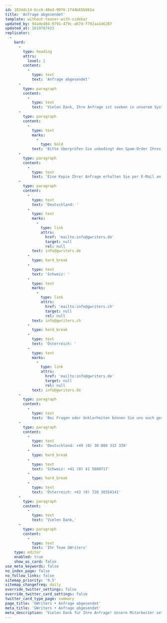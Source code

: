 ```yaml
---
id: 1034dc14-6cc6-48e4-90f6-1f44b65b861a
title: 'Anfrage abgesendet'
template: without-teaser-with-sidebar
updated_by: 94ade404-9791-479c-a67d-f792aa146207
updated_at: 1619787423
replicator:
  -
    bard:
      -
        type: heading
        attrs:
          level: 1
        content:
          -
            type: text
            text: 'Anfrage abgesendet'
      -
        type: paragraph
        content:
          -
            type: text
            text: 'Vielen Dank, Ihre Anfrage ist soeben in unserem System eingegangen. Wir kontaktieren nun die für Ihr Anliegen am besten passenden Ghostwriter aus unserem Expertenteam und melden uns innerhalb kürzester Zeit mit einem unverbindlichen Angebot bei Ihnen zurück.'
      -
        type: paragraph
        content:
          -
            type: text
            marks:
              -
                type: bold
            text: 'Bitte überprüfen Sie unbedingt den Spam-Order Ihres E-Mail-Postfachs, falls Sie innerhalb unserer Geschäftszeiten noch kein Angebot von uns innerhalb von 2 Stunden erhalten haben.'
      -
        type: paragraph
        content:
          -
            type: text
            text: 'Eine Kopie Ihrer Anfrage erhalten Sie per E-Mail an Ihre angegebene Kontaktadresse. Falls Sie uns Korrekturen, Ergänzungen oder Dateianhänge zusenden möchten, senden Sie diese bitte einfach an eine der folgenden E-Mail-Adressen.'
      -
        type: paragraph
        content:
          -
            type: text
            text: 'Deutschland: '
          -
            type: text
            marks:
              -
                type: link
                attrs:
                  href: 'mailto:info@gwriters.de'
                  target: null
                  rel: null
            text: info@gwriters.de
          -
            type: hard_break
          -
            type: text
            text: 'Schweiz: '
          -
            type: text
            marks:
              -
                type: link
                attrs:
                  href: 'mailto:info@gwriters.ch'
                  target: null
                  rel: null
            text: info@gwriters.ch
          -
            type: hard_break
          -
            type: text
            text: 'Österreich: '
          -
            type: text
            marks:
              -
                type: link
                attrs:
                  href: 'mailto:info@gwriters.de'
                  target: null
                  rel: null
            text: info@gwriters.de
      -
        type: paragraph
        content:
          -
            type: text
            text: 'Bei Fragen oder Unklarheiten können Sie uns auch gern von Montag bis Freitag, 9:00-18:00 Uhr unter den folgenden Rufnummern erreichen.'
      -
        type: paragraph
        content:
          -
            type: text
            text: 'Deutschland: +49 (0) 30 809 332 339'
          -
            type: hard_break
          -
            type: text
            text: 'Schweiz: +41 (0) 41 5880717'
          -
            type: hard_break
          -
            type: text
            text: 'Österreich: +43 (0) 720 30354141'
      -
        type: paragraph
        content:
          -
            type: text
            text: 'Vielen Dank,'
      -
        type: paragraph
        content:
          -
            type: text
            text: 'Ihr Team GWriters'
    type: editor
    enabled: true
    show_as_card: false
use_meta_keywords: false
no_index_page: false
no_follow_links: false
sitemap_priority: '0.5'
sitemap_changefreq: daily
override_twitter_settings: false
override_twitter_card_settings: false
twitter_card_type_page: summary
page_title: 'GWriters • Anfrage abgesendet'
meta_title: 'GWriters • Anfrage abgesendet'
meta_description: 'Vielen Dank für Ihre Anfrage! Unsere Mitarbeiter setzen sich in kürzester Zeit mit Ihnen Verbindung!'
---
```

